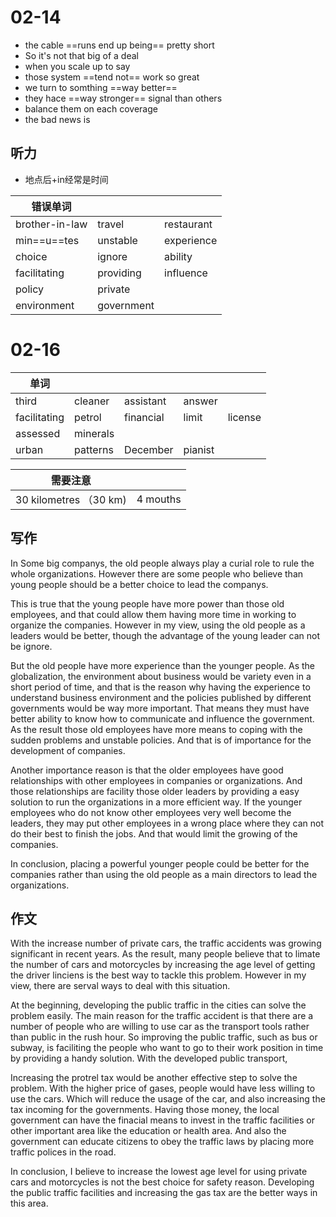# 02-14

- the cable ==runs end up being== pretty short
- So it's not that big of a deal
- when you scale up to say 
- those system	==tend not== work so great
- we turn to somthing ==way better==
- they hace ==way stronger== signal than others
- balance them on each coverage
- the bad news is

## 听力
- 地点后+in经常是时间

| 错误单词       |            |            |
| -------------- | ---------- | ---------- |
| brother-in-law | travel     | restaurant |
| min==u==tes    | unstable   | experience |
| choice         | ignore     | ability    |
| facilitating   | providing  | influence  |
| policy         | private    |            |
| environment    | government |            |

# 02-16

| 单词         |          |           |         |         |
| ------------ | -------- | --------- | ------- | ------- |
| third        | cleaner  | assistant | answer  |         |
| facilitating | petrol   | financial | limit   | license |
| assessed     | minerals |           |         |         |
| urban        | patterns | December  | pianist |         |

| 需要注意               |          |
| ---------------------- | -------- |
| 30 kilometres （30 km) | 4 mouths | 



## 写作

In Some big companys, the old people always play a curial role to rule the whole organizations. However there are some people who believe than young people should be a better choice to lead the companys.

This is true that the young people have more power than those old employees, and that could allow them having more time in working to organize the companies. However in my view, using the old people as a leaders would be better, though the advantage of the young leader can not be ignore.

But the old people have more experience than the younger people. As the globalization, the environment about business would be variety even in a short period of time, and that is the reason why having the experience to understand business environment and the policies published by different governments would be way more important. That means they must have better ability to know how to communicate and influence the government. As the result those old employees have more means to coping with the sudden problems and unstable policies. And that is of importance for the development of companies.

Another importance reason is that the older employees have good relationships with other employees in companies or organizations. And those relationships are facility those older leaders by providing a easy solution to run the organizations in a more efficient way. If the younger employees who do not know other employees very well become the leaders, they may put other employees in a wrong place where they can not do their best to finish the jobs. And that would limit the growing of the companies.

In conclusion, placing a powerful younger people could be better for the companies rather than using the old people as a main directors to lead the organizations.


## 作文
With the increase number of private cars, the traffic accidents was growing significant in recent years. As the result, many people believe that to limate the number of cars and motorcycles by increasing the age level of getting the driver linciens is the best way to tackle this problem. However in my view, there are serval ways to deal with this situation.

At the beginning, developing the public traffic in the cities can solve the problem easily. The main reason for the traffic accident is that there are a number of people who are willing to use car as the transport tools rather than public in the rush hour. So improving the public traffic, such as bus or subway, is faciliting the people who want to go to their work position in time by providing a handy solution. With the developed public transport,

Increasing the protrel tax would be another effective step to solve the problem. With the higher price of gases, people would have less willing to use the cars. Which will reduce the usage of the car, and also increasing the tax incoming for the governments. Having those money, the local government can have the finacial means to invest in the traffic facilities or other important area like the education or health area. And also the government can educate citizens to obey the traffic laws by placing more traffic polices in the road.

In conclusion, I believe to increase the lowest age level for using private cars and motorcycles is not the best choice for safety reason. Developing the public traffic facilities and increasing the gas tax are the better ways in this area.